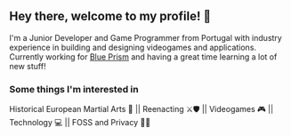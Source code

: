 ## Hey there, welcome to my profile! 👋

I'm a Junior Developer and Game Programmer from Portugal with industry experience in building and designing videogames and applications. Currently working for [Blue Prism](https://www.blueprism.com/) and having a great time learning a lot of new stuff!

### Some things I'm interested in

Historical European Martial Arts 🤺 || Reenacting ⚔️🛡️ || Videogames 🎮 || Technology 💻 || FOSS and Privacy 👨‍💻

<!--
**JoaoAVDuarte/JoaoAVDuarte** is a ✨ _special_ ✨ repository because its `README.md` (this file) appears on your GitHub profile.

Here are some ideas to get you started:

- 🔭 I’m currently working on ...
- 🌱 I’m currently learning ...
- 👯 I’m looking to collaborate on ...
- 🤔 I’m looking for help with ...
- 💬 Ask me about ...
- 📫 How to reach me: ...
- 😄 Pronouns: ...
- ⚡ Fun fact: ...
-->
